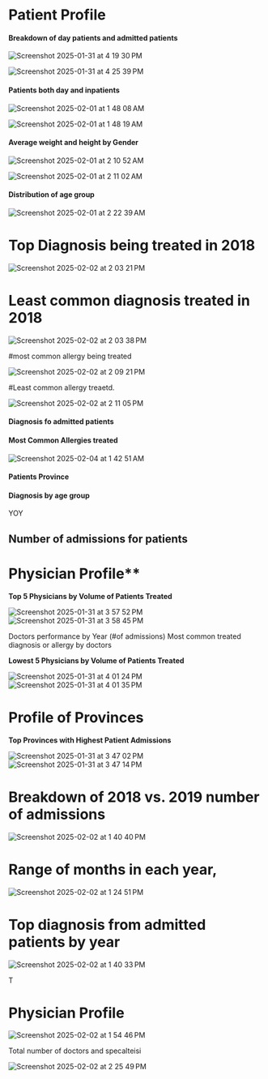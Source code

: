 

#  **Patient Profile**

####  </ins>Breakdown of day patients and admitted patients</ins> 

![Screenshot 2025-01-31 at 4 19 30 PM](https://github.com/user-attachments/assets/badf0b03-ce4e-442e-91cf-1ee5e7a28536)

![Screenshot 2025-01-31 at 4 25 39 PM](https://github.com/user-attachments/assets/aacfcc69-bd1a-4778-a6a9-e47c47d50ea3)


####   </ins>Patients both day and inpatients</ins> 

![Screenshot 2025-02-01 at 1 48 08 AM](https://github.com/user-attachments/assets/15dcf101-7164-4ce8-a460-b0f7718cfc67)


![Screenshot 2025-02-01 at 1 48 19 AM](https://github.com/user-attachments/assets/6e1a9979-ca6b-4348-8cb7-71dd98bf0b93)


####   Average weight and height by Gender 


![Screenshot 2025-02-01 at 2 10 52 AM](https://github.com/user-attachments/assets/78fed2da-639c-41ac-b2a5-bd54be3f8afe)

![Screenshot 2025-02-01 at 2 11 02 AM](https://github.com/user-attachments/assets/c1c3de8d-cbd5-4bd6-839d-42cf1db8eeca)




#### Distribution of age group 

![Screenshot 2025-02-01 at 2 22 39 AM](https://github.com/user-attachments/assets/fe875699-694f-48e4-b1d7-a6a9ab7dfd46)

# Top Diagnosis being treated in 2018
![Screenshot 2025-02-02 at 2 03 21 PM](https://github.com/user-attachments/assets/4900e74b-b426-4ac9-81ed-f93fda2d26e6)

# Least common diagnosis treated in 2018






![Screenshot 2025-02-02 at 2 03 38 PM](https://github.com/user-attachments/assets/b259d74d-a6dd-455c-964f-152ba8b52036)






#most common allergy being treated

![Screenshot 2025-02-02 at 2 09 21 PM](https://github.com/user-attachments/assets/bdacc55f-0150-4a20-8d95-20d6f42db2a0)



#Least common allergy treaetd.


![Screenshot 2025-02-02 at 2 11 05 PM](https://github.com/user-attachments/assets/e1909fe0-2f95-4ac0-98fa-9bed638745f4)

#### Diagnosis fo admitted patients



#### Most Common Allergies treated


![Screenshot 2025-02-04 at 1 42 51 AM](https://github.com/user-attachments/assets/f25bff50-d215-41e1-a1c0-c4c658fbbde9)


#### Patients Province
#### Diagnosis by age group 

YOY

## Number of admissions for patients 

#  Physician Profile**








 
**Top 5 Physicians by Volume of Patients Treated**


![Screenshot 2025-01-31 at 3 57 52 PM](https://github.com/user-attachments/assets/bb58e8a9-cace-4dcc-aa93-505d5d36a864)
![Screenshot 2025-01-31 at 3 58 45 PM](https://github.com/user-attachments/assets/f78ab9be-8458-477c-ab85-3987372bc7aa)



Doctors performance by Year (#of admissions) 
Most common treated diagnosis or allergy by doctors


**Lowest 5 Physicians by Volume of Patients Treated** 


![Screenshot 2025-01-31 at 4 01 24 PM](https://github.com/user-attachments/assets/332a8c3d-3f21-4827-b404-29bbba03f800)
![Screenshot 2025-01-31 at 4 01 35 PM](https://github.com/user-attachments/assets/70a95de9-ea3a-4c5f-85c0-a693113a0970)





# Profile of Provinces

**Top Provinces with Highest Patient Admissions**

![Screenshot 2025-01-31 at 3 47 02 PM](https://github.com/user-attachments/assets/5017ae38-69f3-4a19-9216-89ab27f92f0c)
![Screenshot 2025-01-31 at 3 47 14 PM](https://github.com/user-attachments/assets/d69c7e8c-b748-4a7b-9591-0d779fa0f22a)
 
# Breakdown of 2018 vs. 2019 number of admissions

![Screenshot 2025-02-02 at 1 40 40 PM](https://github.com/user-attachments/assets/bab53d7b-00cf-45a6-99c1-8de89e35f108)

# Range of months in each year,

![Screenshot 2025-02-02 at 1 24 51 PM](https://github.com/user-attachments/assets/d30ddcf0-579e-4d3e-a12f-82bf224d2d73)

# Top diagnosis from admitted patients by year

![Screenshot 2025-02-02 at 1 40 33 PM](https://github.com/user-attachments/assets/e96483ce-575c-44e5-aac0-201b161aee7e)

T
# Physician Profile

![Screenshot 2025-02-02 at 1 54 46 PM](https://github.com/user-attachments/assets/1dc3afd1-4374-41bb-8b5d-f8bc2b105f82)



Total number of doctors and specalteisi



![Screenshot 2025-02-02 at 2 25 49 PM](https://github.com/user-attachments/assets/7663db3b-ea1b-4317-b773-1087fc529241)




